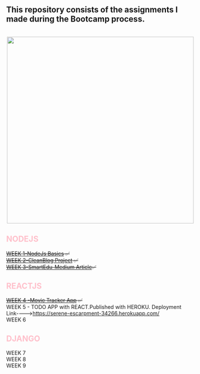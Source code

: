 ## **This repository consists of the assignments I made during the Bootcamp process.**

<br>
<div align="center">
 <img width="500" src="https://epnext.com/wp-content/uploads/2021/08/AloTech_Gorsel.jpg"/>
 </div>

## **<span style="color:pink"> NODEJS </span>** </br>

<s>[WEEK 1-NodeJs Basics](https://github.com/AloTech-Full-Stack-Bootcamp/ayca-ateser/tree/main/week1) :white_check_mark: </s> </br>
<s>[WEEK 2-CleanBlog Project](https://github.com/AloTech-Full-Stack-Bootcamp/ayca-ateser/tree/main/week2) :white_check_mark:</s></br>
<s>[WEEK 3-SmartEdu-Medium Article](https://github.com/AloTech-Full-Stack-Bootcamp/ayca-ateser/tree/main/week3):white_check_mark:</s></br>

## **<span style="color:pink"> REACTJS </span>** </br>

<S>[WEEK 4 -Movie Tracker App](https://github.com/AloTech-Full-Stack-Bootcamp/ayca-ateser/tree/main/week4) :white_check_mark:</s></br>
WEEK 5 - TODO APP with REACT.Published with HEROKU. Deployment Link---->https://serene-escarpment-34266.herokuapp.com/</br>
WEEK 6

## **<span style="color:pink"> DJANGO</span>**

WEEK 7</br>
WEEK 8</br>
WEEK 9
